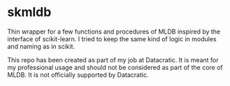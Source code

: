 # skmldb
Thin wrapper for a few functions and procedures of MLDB inspired by the interface of scikit-learn. I tried to keep the same kind of logic in modules and naming as in scikit.

This repo has been created as part of my job at Datacratic. 
It is meant for my professional usage and should not be considered as part of the core of MLDB. 
It is not officially supported by Datacratic.
